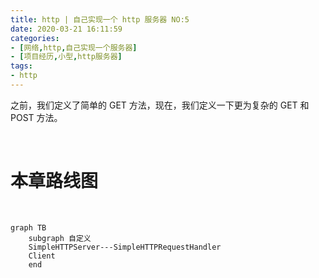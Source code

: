 ```yaml
---
title: http | 自己实现一个 http 服务器 NO:5
date: 2020-03-21 16:11:59
categories:
- [网络,http,自己实现一个服务器]
- [项目经历,小型,http服务器]
tags:
- http
---
```

之前，我们定义了简单的 GET 方法，现在，我们定义一下更为复杂的 GET 和 POST 方法。

<!-- more -->

<br/>

# 本章路线图

<br/>


```mermaid
graph TB
	subgraph 自定义
    SimpleHTTPServer---SimpleHTTPRequestHandler
    Client
    end
```